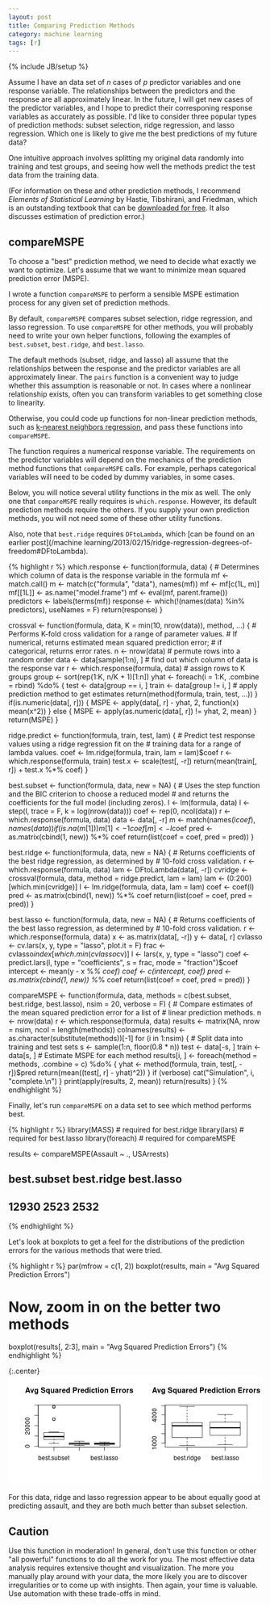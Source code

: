 ```yaml
---
layout: post
title: Comparing Prediction Methods
category: machine learning
tags: [r]
---
```

{% include JB/setup %}

Assume I have an data set of $n$ cases of $p$ predictor variables and one response variable. The relationships between the predictors and the response are all approximately linear. In the future, I will get new cases of the predictor variables, and I hope to predict their corresponing response variables as accurately as possible. I'd like to consider three popular types of prediction methods: subset selection, ridge regression, and lasso regression. Which one is likely to give me the best predictions of my future data?

One intuitive approach involves splitting my original data randomly into training and test groups, and seeing how well the methods predict the test data from the training data.

(For information on these and other prediction methods, I recommend *Elements of Statistical Learning* by Hastie, Tibshirani, and Friedman, which is an outstanding textbook that can be [downloaded for free](http://www.stanford.edu/~hastie/pub.htm). It also discusses estimation of prediction error.)


## compareMSPE

To choose a "best" prediction method, we need to decide what exactly we want to optimize. Let's assume that we want to minimize mean squared prediction error (MSPE).

I wrote a function `compareMSPE` to perform a sensible MSPE estimation process for any given set of prediction methods.

By default, `compareMSPE` compares subset selection, ridge regression, and lasso regression. To use `compareMSPE` for other methods, you will probably need to write your own helper functions, following the examples of `best.subset`, `best.ridge`, and `best.lasso`.

The default methods (subset, ridge, and lasso) all assume that the relationships between the response and the predictor variables are all approximately linear. The `pairs` function is a convenient way to judge whether this assumption is reasonable or not. In cases where a nonlinear relationship exists, often you can transform variables to get something close to linearity. 

Otherwise, you could code up functions for non-linear prediction methods, such as [k-nearest neighbors regression](https://en.wikipedia.org/wiki/K-nearest_neighbor_algorithm#For_estimating_continuous_variables), and pass these functions into `compareMSPE`.

The function requires a numerical response variable. The requirements on the predictor variables will depend on the mechanics of the prediction method functions that `compareMSPE` calls. For example, perhaps categorical variables will need to be coded by dummy variables, in some cases.

Below, you will notice several utility functions in the mix as well. The only one that `compareMSPE` really requires is `which.response`. However, its default prediction methods require the others. If you supply your own prediction methods, you will not need some of these other utility functions.

Also, note that `best.ridge` requires `DFtoLambda`, which [can be found on an earlier post](/machine learning/2013/02/15/ridge-regression-degrees-of-freedom#DFtoLambda).


<a id="crossval"></a>
{% highlight r %}
which.response <- function(formula, data) {
    # Determines which column of data is the response variable in the formula
    mf <- match.call()
    m <- match(c("formula", "data"), names(mf))
    mf <- mf[c(1L, m)]
    mf[[1L]] <- as.name("model.frame")
    mf <- eval(mf, parent.frame())
    predictors <- labels(terms(mf))
    response <- which(!(names(data) %in% predictors), useNames = F)
    return(response)
}

crossval <- function(formula, data, K = min(10, nrow(data)), method, ...) {
    # Performs K-fold cross validation for a range of parameter values.
    # If numerical, returns estimated mean squared prediction error;
    # if categorical, returns error rates.
    n <- nrow(data)
    # permute rows into a random order
    data <- data[sample(1:n), ]
    # find out which column of data is the response var
    r <- which.response(formula, data)
    # assign rows to K groups
    group <- sort(rep(1:K, n/K + 1)[1:n])
    yhat <- foreach(i = 1:K, .combine = rbind) %do% {
        test <- data[group == i, ]
        train <- data[group != i, ]
        # apply prediction method to get estimates
        return(method(formula, train, test, ...))
    }
    if(is.numeric(data[, r])) {
        MSPE <- apply(data[, r] - yhat, 2, function(x) mean(x^2))
    } else {
        MSPE <- apply(as.numeric(data[, r]) != yhat, 2, mean)
    }
    return(MSPE)
}

ridge.predict <- function(formula, train, test, lam) {
    # Predict test response values using a ridge regression fit on the
    # training data for a range of lambda values.
    coef <- lm.ridge(formula, train, lam = lam)$coef
    r <- which.response(formula, train)
    test.x <- scale(test[, -r])
    return(mean(train[, r]) + test.x %*% coef)
}

best.subset <- function(formula, data, new = NA) {
    # Uses the step function and the BIC criterion to choose a reduced model
    # and returns the coefficients for the full model (including zeros).
    l <- lm(formula, data)
    l <- step(l, trace = F, k = log(nrow(data)))
    coef <- rep(0, ncol(data))
    r <- which.response(formula, data)
    data <- data[, -r]
    m <- match(names(l$coef), names(data))
    if (is.na(m[1])) 
        m[1] <- 1
    coef[m] <- l$coef
    pred <- as.matrix(cbind(1, new)) %*% coef
    return(list(coef = coef, pred = pred))
}

best.ridge <- function(formula, data, new = NA) {
    # Returns coefficients of the best ridge regression, as determined by
    # 10-fold cross validation.
    r <- which.response(formula, data)
    lam <- DFtoLambda(data[, -r])
    cvridge <- crossval(formula, data, method = ridge.predict, lam = lam)
    lam <- (0:200)[which.min(cvridge)]
    l <- lm.ridge(formula, data, lam = lam)
    coef <- coef(l)
    pred <- as.matrix(cbind(1, new)) %*% coef
    return(list(coef = coef, pred = pred))
}

best.lasso <- function(formula, data, new = NA) {
    # Returns coefficients of the best lasso regression, as determined by
    # 10-fold cross validation.
    r <- which.response(formula, data)
    x <- as.matrix(data[, -r])
    y <- data[, r]
    cvlasso <- cv.lars(x, y, type = "lasso", plot.it = F)
    frac <- cvlasso$index[which.min(cvlasso$cv)]
    l <- lars(x, y, type = "lasso")
    coef <- predict.lars(l, type = "coefficients", s = frac, mode = "fraction")$coef
    intercept <- mean(y - x %*% coef)
    coef <- c(intercept, coef)
    pred <- as.matrix(cbind(1, new)) %*% coef
    return(list(coef = coef, pred = pred))
}

compareMSPE <- function(formula, data, methods = c(best.subset, best.ridge, 
    best.lasso), nsim = 20, verbose = F) {
    # Compare estimates of the mean squared prediction error for a list of
    # linear prediction methods.
    n <- nrow(data)
    r <- which.response(formula, data)
    results <- matrix(NA, nrow = nsim, ncol = length(methods))
    colnames(results) <- as.character(substitute(methods))[-1]
    for (i in 1:nsim) {
        # Split data into training and test sets
        s <- sample(1:n, floor(0.8 * n))
        test <- data[-s, ]
        train <- data[s, ]
        # Estimate MSPE for each method
        results[i, ] <- foreach(method = methods, .combine = c) %do% {
            yhat <- method(formula, train, test[, -r])$pred
            return(mean((test[, r] - yhat)^2))
        }
        if (verbose) 
            cat("Simulation", i, "complete.\n")
    }
    print(apply(results, 2, mean))
    return(results)
}
{% endhighlight %}


Finally, let's run `compareMSPE` on a data set to see which method performs best.


{% highlight r %}
library(MASS)  # required for best.ridge
library(lars)  # required for best.lasso
library(foreach)  # required for compareMSPE


results <- compareMSPE(Assault ~ ., USArrests)


## best.subset  best.ridge  best.lasso 
##       12930        2523        2532
{% endhighlight %}


Let's look at boxplots to get a feel for the distributions of the prediction errors for the various methods that were tried.

{% highlight r %}
par(mfrow = c(1, 2))
boxplot(results, main = "Avg Squared Prediction Errors")
# Now, zoom in on the better two methods
boxplot(results[, 2:3], main = "Avg Squared Prediction Errors")
{% endhighlight %}

{:.center}
![plot of chunk unnamed-chunk-6](/static/2013-02-16-comparing-prediction-methods/unnamed-chunk-6.png) 


For this data, ridge and lasso regression appear to be about equally good at predicting assault, and they are both much better than subset selection.


## Caution

Use this function in moderation! In general, don't use this function or other "all powerful" functions to do all the work for you. The most effective data analysis requires extensive thought and visualization. The more you manually play around with your data, the more likely you are to discover irregularities or to come up with insights. Then again, your time is valuable. Use automation with these trade-offs in mind.
